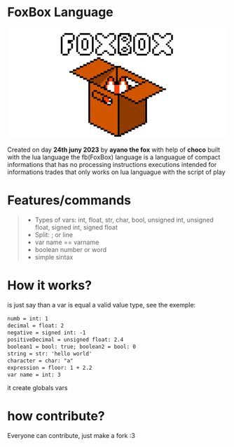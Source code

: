 # FoxBox Language
![Logo](./Logo.png)

 Created on day __24th juny 2023__ by **ayano the fox** with help of **choco** built with the lua language the fb(FoxBox) language is a languague of compact informations that has no processing instructions executions intended for informations trades that only works on lua languague with the script of play

# Features/commands
 > - Types of vars: int, float, str, char, bool, unsigned int, unsigned float, signed int, signed float
 > - Split: ; or line
 > - var name == varname
 > - boolean number or word
 > - simple sintax

# How it works?
 is just say than a var is equal a valid value type, see the exemple:

```
numb = int: 1
decimal = float: 2
negative = signed int: -1
positiveDecimal = unsigned float: 2.4
boolean1 = bool: true; boolean2 = bool: 0
string = str: 'hello world'
character = char: "a"
expression = floor: 1 + 2.2
var name = int: 3
```

 it create globals vars

# how contribute?
 Everyone can contribute, just make a fork :3
 
